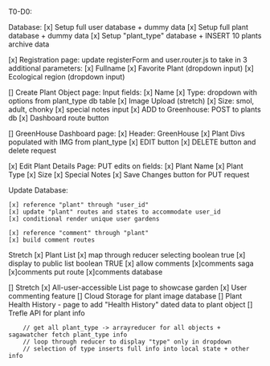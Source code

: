 T0-D0:

Database:
[x] Setup full user database + dummy data
[x] Setup full plant database + dummy data 
[x] Setup "plant_type" database + INSERT 10 plants archive data


[x] Registration page:
    update registerForm and user.router.js to take in 3 additional parameters:
    [x] Fullname 
    [x] Favorite Plant (dropdown input)
    [x] Ecological region (dropdown input)

[] Create Plant Object page:
    Input fields:
    [x] Name
    [x] Type: dropdown with options from plant_type db table
    [x] Image Upload (stretch)
    [x] Size: smol, adult, chonky
    [x] special notes input
    [x] ADD to Greenhouse: POST to plants db
    [x] Dashboard route button 

[] GreenHouse Dashboard page:
    [x] Header: GreenHouse
    [x] Plant Divs populated with IMG from plant_type 
    [x] EDIT button
    [x] DELETE button and delete request

[x] Edit Plant Details Page:
    PUT edits on fields:
    [x] Plant Name
    [x] Plant Type
    [x] Size
    [x] Special Notes
    [x] Save Changes button for PUT request

Update Database:

    [x] reference "plant" through "user_id"
    [x] update "plant" routes and states to accommodate user_id
    [x] conditional render unique user gardens
    
    [x] reference "comment" through "plant"
    [x] build comment routes


Stretch
[x] Plant List
    [x] map through reducer selecting boolean true
    [x] display to public list boolean TRUE
    [x] allow comments
        [x]comments saga
        [x]comments put route
        [x]comments database 

[] Stretch
    [x] All-user-accessible List page to showcase garden 
    [x] User commenting feature 
    [] Cloud Storage for plant image database 
    [] Plant Health History - page to add "Health History" dated data to plant object
    [] Trefle API for plant info 


        // get all plant_type -> arrayreducer for all objects + sagawatcher fetch plant_type info
        // loop through reducer to display "type" only in dropdown
        // selection of type inserts full info into local state + other info 
